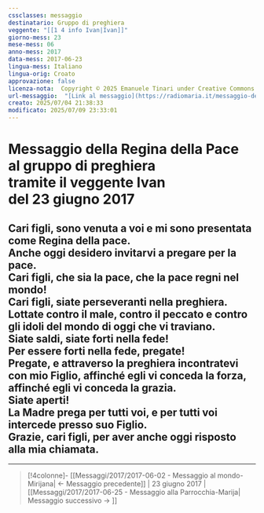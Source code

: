 ```yaml
---
cssclasses: messaggio
destinatario: Gruppo di preghiera
veggente: "[[1 4 info Ivan|Ivan]]"
giorno-mess: 23
mese-mess: 06
anno-mess: 2017
data-mess: 2017-06-23
lingua-mess: Italiano
lingua-orig: Croato
approvazione: false
licenza-nota:  Copyright © 2025 Emanuele Tinari under Creative Commons BY-NC-SA 4.0 https://creativecommons.org/licenses/by-nc-sa/4.0/
url-messaggio:  "[Link al messaggio](https://radiomaria.it/messaggio-del-23-giugno-2017/)"
creato: 2025/07/04 21:38:33
modificato: 2025/07/09 23:33:01
---
```


# Messaggio della Regina della Pace<br>al gruppo di preghiera<br>tramite il veggente Ivan<br>del 23 giugno 2017

## Cari figli, sono venuta a voi e mi sono presentata come Regina della pace.<br>Anche oggi desidero invitarvi a pregare per la pace.<br>Cari figli, che sia la pace, che la pace regni nel mondo!<br>Cari figli, siate perseveranti nella preghiera.<br>Lottate contro il male, contro il peccato e contro gli idoli del mondo di oggi che vi traviano.<br>Siate saldi, siate forti nella fede!<br>Per essere forti nella fede, pregate!<br>Pregate, e attraverso la preghiera incontratevi con mio Figlio, affinché egli vi conceda la forza, affinché egli vi conceda la grazia.<br>Siate aperti!<br>La Madre prega per tutti voi, e per tutti voi intercede presso suo Figlio.<br>Grazie, cari figli, per aver anche oggi risposto alla mia chiamata.

***

> [!4colonne]- [[Messaggi/2017/2017-06-02 - Messaggio al mondo-Mirijana| ← Messaggio precedente]] | 23 giugno 2017 | [[Messaggi/2017/2017-06-25 - Messaggio alla Parrocchia-Marija| Messaggio successivo → ]]